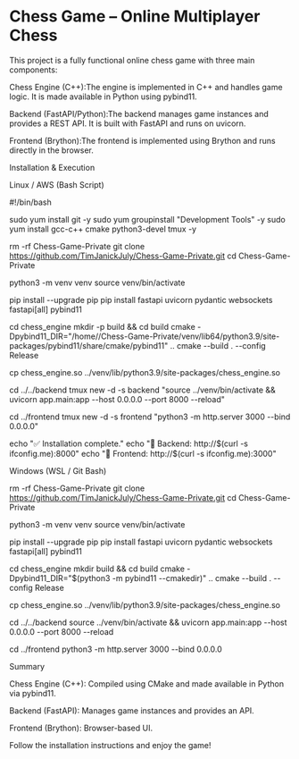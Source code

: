 # Chess Game – Online Multiplayer Chess

This project is a fully functional online chess game with three main components:

Chess Engine (C++):The engine is implemented in C++ and handles game logic. It is made available in Python using pybind11.

Backend (FastAPI/Python):The backend manages game instances and provides a REST API. It is built with FastAPI and runs on uvicorn.

Frontend (Brython):The frontend is implemented using Brython and runs directly in the browser.

Installation & Execution

Linux / AWS (Bash Script)

#!/bin/bash

sudo yum install git -y
sudo yum groupinstall "Development Tools" -y
sudo yum install gcc-c++ cmake python3-devel tmux -y

rm -rf Chess-Game-Private
git clone https://github.com/TimJanickJuly/Chess-Game-Private.git
cd Chess-Game-Private

python3 -m venv venv
source venv/bin/activate

pip install --upgrade pip
pip install fastapi uvicorn pydantic websockets fastapi[all] pybind11

cd chess_engine
mkdir -p build && cd build
cmake -Dpybind11_DIR="/home/<USERNAME>/Chess-Game-Private/venv/lib64/python3.9/site-packages/pybind11/share/cmake/pybind11" ..
cmake --build . --config Release

cp chess_engine.so ../venv/lib/python3.9/site-packages/chess_engine.so

cd ../../backend
tmux new -d -s backend "source ../venv/bin/activate && uvicorn app.main:app --host 0.0.0.0 --port 8000 --reload"

cd ../frontend
tmux new -d -s frontend "python3 -m http.server 3000 --bind 0.0.0.0"

echo "✅ Installation complete."
echo "📌 Backend: http://$(curl -s ifconfig.me):8000"
echo "📌 Frontend: http://$(curl -s ifconfig.me):3000"

Windows (WSL / Git Bash)

rm -rf Chess-Game-Private
git clone https://github.com/TimJanickJuly/Chess-Game-Private.git
cd Chess-Game-Private

python3 -m venv venv
source venv/bin/activate

pip install --upgrade pip
pip install fastapi uvicorn pydantic websockets fastapi[all] pybind11

cd chess_engine
mkdir build && cd build
cmake -Dpybind11_DIR="$(python3 -m pybind11 --cmakedir)" ..
cmake --build . --config Release

cp chess_engine.so ../venv/lib/python3.9/site-packages/chess_engine.so

cd ../../backend
source ../venv/bin/activate && uvicorn app.main:app --host 0.0.0.0 --port 8000 --reload

cd ../frontend
python3 -m http.server 3000 --bind 0.0.0.0

Summary

Chess Engine (C++): Compiled using CMake and made available in Python via pybind11.

Backend (FastAPI): Manages game instances and provides an API.

Frontend (Brython): Browser-based UI.

Follow the installation instructions and enjoy the game!

